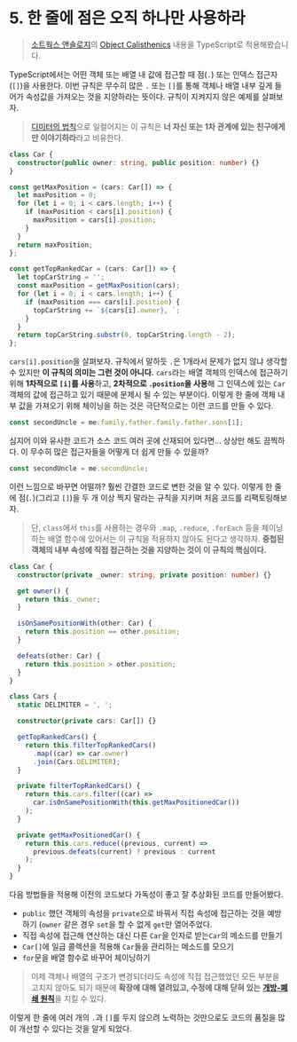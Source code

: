 # 5. 한 줄에 점은 오직 하나만 사용하라

> [소트웍스 앤솔로지](http://www.kyobobook.co.kr/product/detailViewKor.laf?barcode=9788992939249)의 [Object Calisthenics](https://williamdurand.fr/2013/06/03/object-calisthenics) 내용을 TypeScript로 적용해봤습니다.

TypeScript에서는 어떤 객체 또는 배열 내 값에 접근할 때 점(`.`) 또는 인덱스 접근자(`[]`)을 사용한다. 이번 규칙은 무수히 많은 `.` 또는 `[]`를 통해 객체나 배열 내부 깊게 들어가 속성값을 가져오는 것을 지양하라는 뜻이다. 규칙이 지켜지지 않은 예제를 살펴보자.

> [디미터의 법칙](http://wiki.c2.com/?LawOfDemeter)으로 일컬어지는 이 규칙은 **너 자신 또는 1차 관계에 있는 친구에게만 이야기하라**라고 비유한다.

```typescript
class Car {
  constructor(public owner: string, public position: number) {}
}

const getMaxPosition = (cars: Car[]) => {
  let maxPosition = 0;
  for (let i = 0; i < cars.length; i++) {
    if (maxPosition < cars[i].position) {
      maxPosition = cars[i].position;
    }
  }
  return maxPosition;
};

const getTopRankedCar = (cars: Car[]) => {
  let topCarString = '';
  const maxPosition = getMaxPosition(cars);
  for (let i = 0; i < cars.length; i++) {
    if (maxPosition === cars[i].position) {
      topCarString += `${cars[i].owner}, `;
    }
  }
  return topCarString.substr(0, topCarString.length - 2);
};
```

`cars[i].position`을 살펴보자. 규칙에서 말하듯 `.`은 1개라서 문제가 없지 않냐 생각할 수 있지만 **이 규칙의 의미는 그런 것이 아니다.** `cars`라는 배열 객체의 인덱스에 접근하기 위해 **1차적으로 `[i]`를 사용**하고, **2차적으로 `.position`을 사용**해 그 인덱스에 있는 `Car` 객체의 값에 접근하고 있기 때문에 문제시 될 수 있는 부분이다. 이렇게 한 줄에 객체 내부 값을 가져오기 위해 체이닝을 하는 것은 극단적으로는 이런 코드를 만들 수 있다.

```typescript
const secondUncle = me.family.father.family.father.sons[1];
```

심지어 이와 유사한 코드가 소스 코드 여러 곳에 산재되어 있다면... 상상만 해도 끔찍하다. 이 무수히 많은 접근자들을 어떻게 더 쉽게 만들 수 있을까?

```typescript
const secondUncle = me.secondUncle;
```

이런 느낌으로 바꾸면 어떨까? 훨씬 간결한 코드로 변한 것을 알 수 있다. 이렇게 한 줄에 점(`.`)(그리고 `[]`)을 두 개 이상 찍지 말라는 규칙을 지키며 처음 코드를 리팩토링해보자.

> 단, `class`에서 `this`를 사용하는 경우와 `.map`, `.reduce`, `.forEach` 등을 체이닝 하는 배열 함수에 있어서는 이 규칙을 적용하지 않아도 된다고 생각하자. **중첩된 객체의 내부 속성에 직접 접근하는 것을 지양하는 것이 이 규칙의 핵심이다.**

```typescript
class Car {
  constructor(private _owner: string, private position: number) {}

  get owner() {
    return this._owner;
  }

  isOnSamePositionWith(other: Car) {
    return this.position == other.position;
  }

  defeats(other: Car) {
    return this.position > other.position;
  }
}

class Cars {
  static DELIMITER = ', ';

  constructor(private cars: Car[]) {}

  getTopRankedCars() {
    return this.filterTopRankedCars()
      .map((car) => car.owner)
      .join(Cars.DELIMITER);
  }

  private filterTopRankedCars() {
    return this.cars.filter((car) =>
      car.isOnSamePositionWith(this.getMaxPositionedCar())
    );
  }

  private getMaxPositionedCar() {
    return this.cars.reduce((previous, current) =>
      previous.defeats(current) ? previous : current
    );
  }
}
```

다음 방법들을 적용해 이전의 코드보다 가독성이 좋고 잘 추상화된 코드를 만들어봤다.

* `public` 했던 객체의 속성을 `private`으로 바꿔서 직접 속성에 접근하는 것을 예방하기 (`owner` 같은 경우 `set`을 할 수 없게 `get`만 열어주었다.
* 직접 속성에 접근해 연산하는 대신 다른 `Car`을 인자로 받는`Car`의 메소드를 만들기
* `Car[]`에 일급 콜렉션을 적용해 `Car`들을 관리하는 메소드를 모으기
* `for`문을 배열 함수로 바꾸어 체이닝하기

> 이제 객체나 배열의 구조가 변경되더라도 속성에 직접 접근했었던 모든 부분을 고치지 않아도 되기 때문에 **확장에 대해 열려있고, 수정에 대해 닫혀 있는** [**개방-폐쇄 원칙**](https://ko.wikipedia.org/wiki/%EA%B0%9C%EB%B0%A9-%ED%8F%90%EC%87%84\_%EC%9B%90%EC%B9%99)을 지킬 수 있다.

이렇게 한 줄에 여러 개의 `.`과 `[]`를 두지 않으려 노력하는 것만으로도 코드의 품질을 많이 개선할 수 있다는 것을 알게 되었다.
